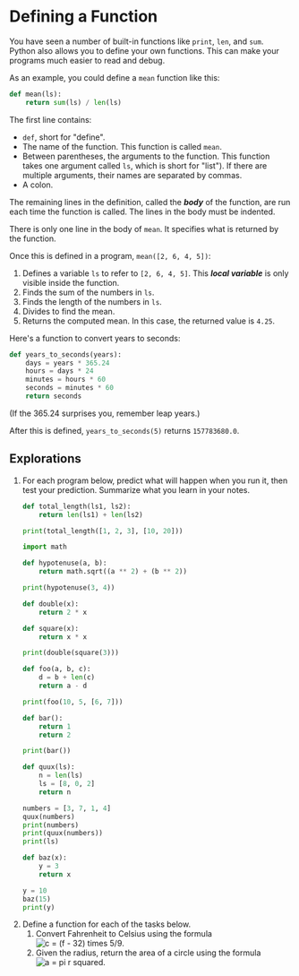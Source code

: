 # Defining a Function

You have seen a number of built-in functions like `print`, `len`, and `sum`. Python also allows you to define your own
functions. This can make your programs much easier to read and debug.

As an example, you could define a `mean` function like this:

```python
def mean(ls):
    return sum(ls) / len(ls)
```

The first line contains:
* `def`, short for "define".
* The name of the function. This function is called `mean`.
* Between parentheses, the arguments to the function. This function takes one argument called `ls`, which is short for
"list"). If there are multiple arguments, their names are separated by commas.
* A colon.

The remaining lines in the definition, called the ***body*** of the function, are run each time the function is called.
The lines in the body must be indented.

There is only one line in the body of `mean`. It specifies what is returned by the function.

Once this is defined in a program, `mean([2, 6, 4, 5])`:
1. Defines a variable `ls` to refer to `[2, 6, 4, 5]`. This ***local variable*** is only visible inside the function.
1. Finds the sum of the numbers in `ls`.
1. Finds the length of the numbers in `ls`.
1. Divides to find the mean.
1. Returns the computed mean. In this case, the returned value is `4.25`.

Here's a function to convert years to seconds:

```python
def years_to_seconds(years):
    days = years * 365.24
    hours = days * 24
    minutes = hours * 60
    seconds = minutes * 60
    return seconds
```

(If the 365.24 surprises you, remember leap years.)

After this is defined, `years_to_seconds(5)` returns `157783680.0`.

## Explorations
1. For each program below, predict what will happen when you run it, then test your prediction. Summarize what you learn in your notes.
    <!--total_length.py-->
    ```python
    def total_length(ls1, ls2):
        return len(ls1) + len(ls2)
    
    print(total_length([1, 2, 3], [10, 20]))
    ```
    ```python
    import math
    
    def hypotenuse(a, b):
        return math.sqrt((a ** 2) + (b ** 2))
    
    print(hypotenuse(3, 4))
    ```
    ```python
    def double(x):
        return 2 * x
    
    def square(x):
        return x * x
    
    print(double(square(3)))
    ```
    ```python
    def foo(a, b, c):
        d = b + len(c)
        return a - d
    
    print(foo(10, 5, [6, 7]))
    ```
    ```python
    def bar():
        return 1
        return 2
    
    print(bar())
    ```
    ```python
    def quux(ls):
        n = len(ls)
        ls = [8, 0, 2]
        return n
    
    numbers = [3, 7, 1, 4]
    quux(numbers)
    print(numbers)
    print(quux(numbers))
    print(ls)
    ```
    ```python
    def baz(x):
        y = 3
        return x
    
    y = 10
    baz(15)
    print(y)
    ```
1. Define a function for each of the tasks below.
    1. Convert Fahrenheit to Celsius using the formula ![c = (f - 32) times 5/9](https://latex.codecogs.com/svg.latex?c=\(f-32\)\times5/9).
    1. Given the radius, return the area of a circle using the formula ![a = pi r squared](https://latex.codecogs.com/svg.latex?a=\pi%20r^2).
